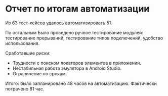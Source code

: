 # Отчет по итогам автоматизации

Из 63 тест-кейсов удалось автоматизировать  51.

По остальным Было проведено ручное тестирование модулей: тестирование прерываний, 
тестирование типов подключений, удобство использования.

Сработавшие риски:
- Трудности с поиском локаторов элементов в приложении.
- Нестабильная работа эмулятора в  Android Studio.
- Ограничение по срокам.

Итого: было запланировано 48 часов на автоматизацию. Фактически потрачено 81 час. 
